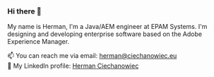 ### Hi there 👋

My name is Herman, I'm a Java/AEM engineer at EPAM Systems. I'm designing and developing enterprise software based on the Adobe Experience Manager.

📫 You can reach me via email: herman@ciechanowiec.eu <br>
💼 My LinkedIn profile: [Herman Ciechanowiec](https://www.linkedin.com/in/ciechanowiec/)<br/>
